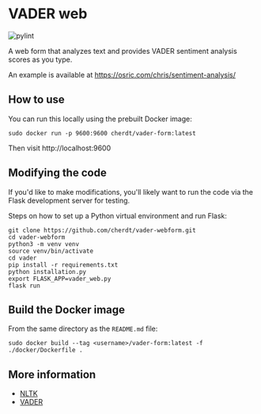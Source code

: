 VADER web
=========
![pylint](https://github.com/cherdt/vader-webform/actions/workflows/pylint.yml/badge.svg?branch=main)


A web form that analyzes text and provides VADER sentiment analysis scores as you type.

An example is available at https://osric.com/chris/sentiment-analysis/


How to use
----------

You can run this locally using the prebuilt Docker image:

    sudo docker run -p 9600:9600 cherdt/vader-form:latest

Then visit http://localhost:9600


Modifying the code
------------------

If you'd like to make modifications, you'll likely want to run the code
via the Flask development server for testing.

Steps on how to set up a Python virtual environment and run Flask:

    git clone https://github.com/cherdt/vader-webform.git 
    cd vader-webform
    python3 -m venv venv
    source venv/bin/activate
    cd vader
    pip install -r requirements.txt
    python installation.py
    export FLASK_APP=vader_web.py
    flask run


Build the Docker image
----------------------

From the same directory as the `README.md` file:

    sudo docker build --tag <username>/vader-form:latest -f ./docker/Dockerfile .


More information
----------------

* [NLTK](https://www.nltk.org/)
* [VADER](https://www.nltk.org/_modules/nltk/sentiment/vader.html)


